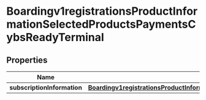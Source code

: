 
# Boardingv1registrationsProductInformationSelectedProductsPaymentsCybsReadyTerminal

## Properties
Name | Type | Description | Notes
------------ | ------------- | ------------- | -------------
**subscriptionInformation** | [**Boardingv1registrationsProductInformationSelectedProductsPaymentsCardPresentConnectSubscriptionInformation**](Boardingv1registrationsProductInformationSelectedProductsPaymentsCardPresentConnectSubscriptionInformation.md) |  |  [optional]



